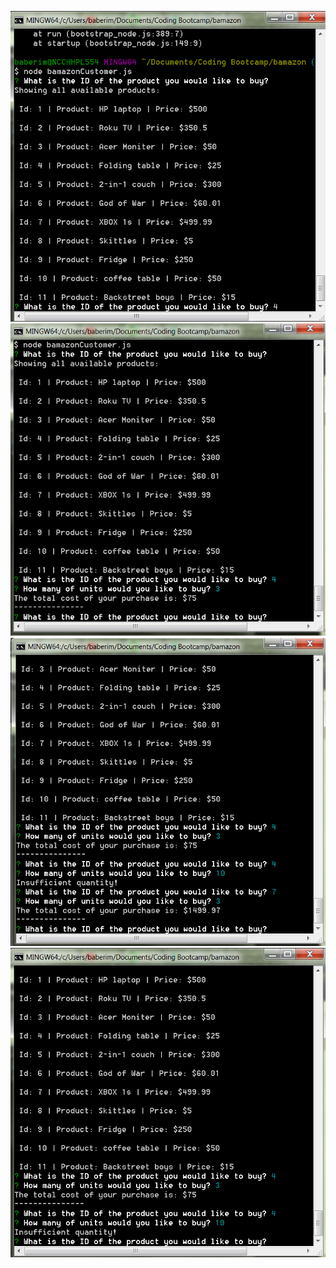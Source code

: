 ![Img 1](StartScreen.PNG)
![Img 2](firstInput.PNG)
![Img 3](secondInput.PNG)
![Img 4](insufficientQuantity.PNG)